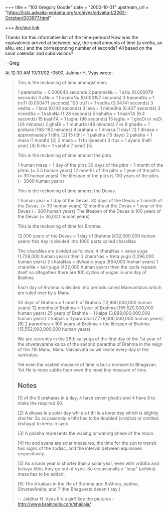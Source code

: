 +++
title = "103 Gregory Goode"
date = "2002-10-31"
upstream_url = "https://lists.advaita-vedanta.org/archives/advaita-l/2002-October/003977.html"

+++
[Archive link](https://lists.advaita-vedanta.org/archives/advaita-l/2002-October/003977.html)

Thanks for this informative list of the time-periods!  How was the equivalency arrived at between, say, the small amounts of time (a vedha, an aNu, etc.) and the corresponding number of seconds?  All based on the lunar calendar and subdivisions?

--Greg

At 12:30 AM 10/31/02 -0500, Jaldhar H. Vyas wrote:

>This is the reckoning of time amongst men:
>
>1 paramaNu = 0.000040 seconds
>2 paramaNu = 1 aNu (0.000079 seconds)
>3 aNu = 1 traseraNu (0.000157 seconds)
>3 traseraNu = 1 truTi (0.000471 seconds)
>100 truTi = 1 vedha (0.04741 seconds)
>3 vedha = 1 lava (0.142 seconds)
>3 lava = 1 nimeSha (0.427 seconds)
>3 nimeSha = 1 kshaNa (1.28 seconds)
>5 kshaNa = 1 kashTA (6.4 seconds)
>15 kashTA = 1 laghu (96 seconds)
>15 laghu = 1 ghaDi or naDi (24 minutes)
>2 ghaDi = 1 muhurta (48 minutes)
>7 or 8 ghadis = 1 prahara (168-192 minutes)
>8 prahara = 1 divasa (1 day) [1]
>1 divasa  = approximately 1 tithi. [2]
>15 tithi = 1 paksha (15 days)
>2 paksha =  1 masa (1 month) [3]
>2 masa = 1 rtu (season)
>3 rtus = 1 ayana (half-year) [4]
>6 rtu = 1 varsha (1 year) [5]
>
>This is the reckoning of time amonst the pitrs.
>
>1 human masa = 1 day of the pitrs
>30 days of the pitrs = 1 month of the pitras (= 2.5 human years)
>12 months of the pitrs = 1 year of the pitrs (= 30 human years)
>The lifespan of the pitrs is 100 years of the pitrs (= 3000 human years)
>
>This is the reckoning of time amonst the Devas.
>
>1 human year = 1 day of the Devas.
>30 days of the Devas = 1 month of the Devas. (= 30 human years)
>12 months of the Devas = 1 year of the Devas (= 360 human years)
>The lifespan of the Devas is 100 years of the Devas (= 36,000 human years)
>
>This is the reckoning of time for Brahma.
>
>12,000 years of the Devas =  1 day of Brahma (432,000,000 human years)
>this day is divided into 1000 parts called charaNas
>
>The charaNas are divided as follows:
>4 charaNas = satya yuga (1,728,000 human years) then
>3 charaNas = treta yuga (1,296,000 human years)
>2 charaNas = dvApara yuga (864,000 human years)
>1 charaNa = kali yuga (432,000 human years)
>then the cycle repeats itself so altogether there are 100 cycles of yugas
>in one day of Brahma
>
>Each day of Brahma is divided into  periods called Manvantaras which are
>ruled over by a Manu.
>
>30 days of Brahma = 1 month of Brahma (12,960,000,000 human years)
>12 months of Brahma = 1 year of Brahma (155,520,000,000 human years)
>25 years of Brahma = 1 kalpa (3,888,000,000,000 human years)
>2 kalpas = 1 parardha (7,776,000,000,000 human years) [6]
>2 parardhas = 100 years of Brahma
>            = the lifespan of Brahma (15,552,000,000,000 human years)
>
>We are currently in the 28th kaliyuga of the first day of the 1st year of
>the shvetavaraha kalpa of the second parardha of Brahma in the reign of
>the 7th Manu, Manu Vaivasvata as we recite every day in the samkalpa.
>
>Yet even the vastest measure of time is but a moment to Bhagavan.  Yet He
>is more subtle than even the most tiny measure of time.
>
>Notes
>-----
>[1] of the 8 praharas in a day, 4 have seven ghadis and 4 have 8 to make
>the required 60.
>
>[2] A divasa is a solar day while a tithi is a lunar day which is slightly
>shorter.  So occasionaly a tithi has to be doubled (vrddha) or omitted
>(kshaya) to keep in sync.
>
>[3] A paksha represents the waxing or waning phase of the moon.
>
>[4] rtu and  ayana are solar measures, the time for the sun to transit two
>signs of the zodiac, and the interval between equinoxes respecitively.
>
>[5] As a lunar year is shorter than a solar year, even with vrddha and
>kshaya tithis they go out of sync. So occasionally a "leap" (adhika) masa
>has to be added.
>
>[6] The 4 kalpas in the life of Brahma are: BrAhma, padma, ShvetavAraha,
>and ? (the Bhagavata doesn't say.)
>
>--
>Jaldhar H. Vyas <jaldhar at braincells.com>
>It's a girl! See the pictures - http://www.braincells.com/shailaja/


